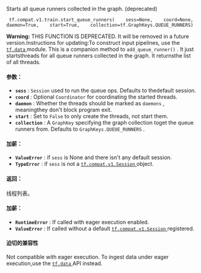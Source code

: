 Starts all queue runners collected in the graph. (deprecated)

```
 tf.compat.v1.train.start_queue_runners(    sess=None,    coord=None,    daemon=True,    start=True,    collection=tf.GraphKeys.QUEUE_RUNNERS) 
```


**Warning:**  THIS FUNCTION IS DEPRECATED. It will be removed in a future version.Instructions for updating:To construct input pipelines, use the [ `tf.data` ](https://tensorflow.google.cn/api_docs/python/tf/data) module.
This is a companion method to  `add_queue_runner()` .  It just startsthreads for all queue runners collected in the graph.  It returnsthe list of all threads.

#### 参数：
- **`sess`** :  `Session`  used to run the queue ops.  Defaults to thedefault session.
- **`coord`** : Optional  `Coordinator`  for coordinating the started threads.
- **`daemon`** : Whether the threads should be marked as  `daemons` , meaningthey don't block program exit.
- **`start`** : Set to  `False`  to only create the threads, not start them.
- **`collection`** : A  `GraphKey`  specifying the graph collection toget the queue runners from.  Defaults to  `GraphKeys.QUEUE_RUNNERS` .


#### 加薪：
- **`ValueError`** : if  `sess`  is None and there isn't any default session.
- **`TypeError`** : if  `sess`  is not a [ `tf.compat.v1.Session` ](https://tensorflow.google.cn/api_docs/python/tf/compat/v1/Session) object.


#### 返回：
线程列表。

#### 加薪：
- **`RuntimeError`** : If called with eager execution enabled.
- **`ValueError`** : If called without a default [ `tf.compat.v1.Session` ](https://tensorflow.google.cn/api_docs/python/tf/compat/v1/Session) registered.


#### 迫切的兼容性
Not compatible with eager execution. To ingest data under eager execution,use the [ `tf.data` ](https://tensorflow.google.cn/api_docs/python/tf/data) API instead.

